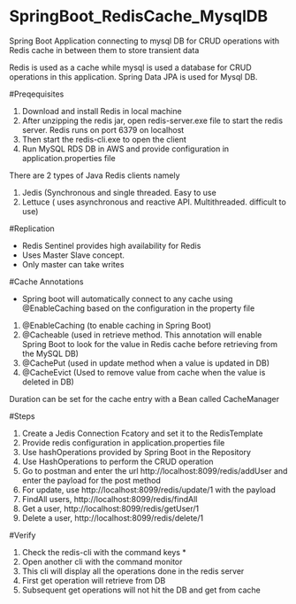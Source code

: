 # SpringBoot_RedisCache_MysqlDB
Spring Boot Application connecting to mysql DB for CRUD operations with Redis cache in between them to store transient data

Redis is used as a cache while mysql is used a database for CRUD operations in this application. Spring Data JPA is used for Mysql DB.

#Preqequisites

1. Download and install Redis in local machine
2. After unzipping the redis jar, open redis-server.exe file to start the redis server. Redis runs on port 6379 on localhost
3. Then start the redis-cli.exe to open the client
4. Run MySQL RDS DB in AWS and provide configuration in application.properties file

There are 2 types of Java Redis clients namely

1. Jedis (Synchronous and single threaded. Easy to use
2. Lettuce ( uses asynchronous and reactive API. Multithreaded. difficult to use)

#Replication

- Redis Sentinel provides high availability for Redis
- Uses Master Slave concept.
- Only master can take writes

#Cache Annotations

- Spring boot will automatically connect to any cache using @EnableCaching based on the configuration in the property file 

1. @EnableCaching (to enable caching in Spring Boot)
1. @Cacheable (used in retrieve method. This annotation will enable Spring Boot to look for the value in Redis cache before retrieving from the MySQL DB)
2. @CachePut (used in update method when a value is updated in DB)
3. @CacheEvict (Used to remove value from cache when the value is deleted in DB)

Duration can be set for the cache entry with a Bean called CacheManager

#Steps

1. Create a Jedis Connection Fcatory and set it to the RedisTemplate
2. Provide redis configuration in application.properties file
3. Use hashOperations provided by Spring Boot in the Repository
4. Use HashOperations to perform the CRUD operation
5. Go to postman and enter the url http://localhost:8099/redis/addUser and enter the payload for the post method
6. For update, use http://localhost:8099/redis/update/1 with the payload
7. FindAll users, http://localhost:8099/redis/findAll
8. Get a user, http://localhost:8099/redis/getUser/1
9. Delete a user, http://localhost:8099/redis/delete/1

#Verify

1. Check the redis-cli with the command keys *
2. Open another cli with the command monitor
3. This cli will display all the operations done in the redis server
4. First get operation will retrieve from DB
5. Subsequent get operations will not hit the DB and get from cache
